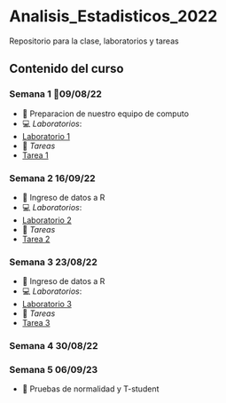 # Analisis_Estadisticos_2022

Repositorio para la clase, laboratorios y tareas

## Contenido del curso

### Semana 1 :date:09/08/22
+ :notebook: Preparacion de nuestro equipo de computo
+ :computer: _Laboratorios_:
+ [Laboratorio 1](Lab_1_DiegoAxayacatl.pdf) 
+ :school_satchel: _Tareas_
+ [Tarea 1](Tarea_1_DiegoAxayacatl.pdf)
 
### Semana 2 16/09/22
 
  + :notebook: Ingreso de datos a R
  + :computer: _Laboratorios_:
  + [Laboratorio 2](Laboratorios/Lab_3_DiegoAxayacatl.R)
  + :school_satchel: _Tareas_
  + [Tarea 2](Tareas/Tarea_2_DiegoAxayacatl.pdf)
  
### Semana 3 23/08/22

  + :notebook: Ingreso de datos a R
  + :computer: _Laboratorios_:
  + [Laboratorio 3](Laboratorios/Lab_3_DiegoAxayacatl.R)
  + :school_satchel: _Tareas_
  + [Tarea 3](Tareas/Tarea_3_DiegoAxayacatl.pdf)
  
### Semana 4 30/08/22


### Semana 5 06/09/23

  + :notebook: Pruebas de normalidad y T-student
  
 
